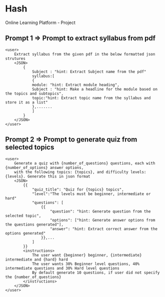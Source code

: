 # Hash
Online Learning Platform - Project

## Prompt 1 => Prompt to extract syllabus from pdf

    <user>
        Extract syllabus from the given pdf in the below formatted json strutures
        <JSON>
            {
                Subject : "hint: Extract Subject name from the pdf" 
                syllabus:[
                {
                module: "hint: Extract module heading",
                Subject : "hint: Make a headline for the module based on the topics and subtopics",
                topic:"hint: Extract topic name from the syllabus and store it as a list"    
                },.......
                ]
            }
        </JSON>
    </user>

## Prompt 2 => Prompt to generate quiz from selected topics

    <user>
        Generate a quiz with {number_of_questions} questions, each with {number_of_options} answer options,
        with the following topics: {topics}, and difficulty levels: {levels}. Generate this in json format
        <JSON>
            {{
                "quiz_title": "Quiz for {topics} topics",
                "level":"The levels must be beginner, intermediate or hard"
                "questions": [
                    {{
                        "question": "hint: Generate question from the selected topic",
                        "options": ["hint: Generate answer options from the questions generated"],
                        "answer": "hint: Extract correct answer from the options generated"
                    }},...
                ]
            }}
            <instructions>
                The user want {beginner} beginner, {intermediate} intermediate and {hard} hard
                The user wants 30% Beginner level questions, 40% intermediate questions and 30% Hard level questions
                By default generate 10 questions, if user did not specify the {number_of_questions}
            </instructions>
        </JSON>
    </user>